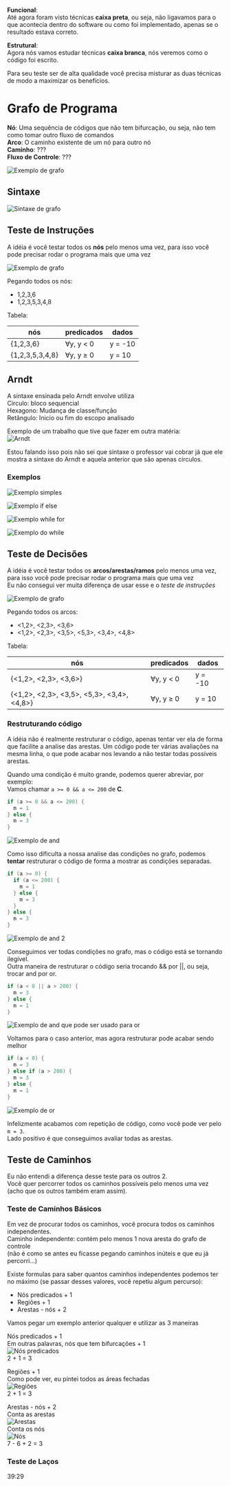 **Funcional**:  
Até agora foram visto técnicas **caixa preta**, ou seja, não ligavamos para o que acontecia dentro do software ou como foi implementado, apenas se o resultado estava correto.  

**Estrutural**:  
Agora nós vamos estudar técnicas **caixa branca**, nós veremos como o código foi escrito.  

Para seu teste ser de alta qualidade você precisa misturar as duas técnicas de modo a maximizar os benefícios.  

# Grafo de Programa

**Nó**: Uma sequência de códigos que não tem bifurcação, ou seja, não tem como tomar outro fluxo de comandos  
**Arco**: O caminho existente de um nó para outro nó  
**Caminho**: ???  
**Fluxo de Controle**: ???  

![Exemplo de grafo](exemplo.jpg)  

## Sintaxe

![Sintaxe de grafo](exemplos.jpg)  

## Teste de Instruções  
A idéia é você testar todos os **nós** pelo menos uma vez, para isso você pode precisar rodar o programa mais que uma vez  

![Exemplo de grafo](exemplo2.jpg)  

Pegando todos os nós:  
* 1,2,3,6  
* 1,2,3,5,3,4,8  

Tabela:  

| nós | predicados | dados |
| --- | ---------- | ----- |
| {1,2,3,6} | ∀y, y < 0 | y = -10 |
| {1,2,3,5,3,4,8} | ∀y, y ≥ 0 | y = 10 |


## Arndt
A sintaxe ensinada pelo Arndt envolve utiliza  
Circulo: bloco sequencial  
Hexagono: Mudança de classe/função  
Retângulo: Inicio ou fim do escopo analisado  

Exemplo de um trabalho que tive que fazer em outra matéria:  
![Arndt](exemploArndt.jpg)

Estou falando isso pois não sei que sintaxe o professor vai cobrar já que ele mostra a sintaxe do Arndt e aquela anterior que são apenas circulos.    

### Exemplos
![Exemplo simples](simple.jpg)  

![Exemplo if else](ifelse.jpg)  

![Exemplo while for](whilefor.jpg)  

![Exemplo do while](dowhile.jpg)  

## Teste de Decisões
A idéia é você testar todos os **arcos/arestas/ramos** pelo menos uma vez, para isso você pode precisar rodar o programa mais que uma vez  
Eu não consegui ver muita diferença de usar esse e o *teste de instruções*  

![Exemplo de grafo](exemplo2.jpg)  

Pegando todos os arcos:  
* <1,2>, <2,3>, <3,6>  
* <1,2>, <2,3>, <3,5>, <5,3>, <3,4>, <4,8>  

Tabela:  

| nós | predicados | dados |
| --- | ---------- | ----- |
| {<1,2>, <2,3>, <3,6>} | ∀y, y < 0 | y = -10 |
| {<1,2>, <2,3>, <3,5>, <5,3>, <3,4>, <4,8>} | ∀y, y ≥ 0 | y = 10 |

### Restruturando código
A idéia não é realmente restruturar o código, apenas tentar ver ela de forma que facilite a analise das arestas. Um código pode ter várias avaliações na mesma linha, o que pode acabar nos levando a não testar todas possíveis arestas.   

Quando uma condição é muito grande, podemos querer abreviar, por exemplo:   
Vamos chamar `a >= 0 && a <= 200` de **C**.  

```java
if (a >= 0 && a <= 200) {
  m = 1
} else {
  m = 3
}
```


![Exemplo de and](andexample.jpg)  

Como isso dificulta a nossa analise das condições no grafo, podemos **tentar** restruturar o código de forma a mostrar as condições separadas.  

```java
if (a >= 0) {
  if (a <= 200) {
    m = 1
  } else {
    m = 3
  }
} else {
  m = 3
}
```

![Exemplo de and 2](andexample2.jpg)  

Conseguimos ver todas condições no grafo, mas o código está se tornando ilegível.  
Outra maneira de restruturar o código seria trocando && por ||, ou seja, trocar and por or.  

```java
if (a < 0 || a > 200) {
  m = 3
} else {
  m = 1
}
```

![Exemplo de and que pode ser usado para or ](andexample.jpg)  

Voltamos para o caso anterior, mas agora restruturar pode acabar sendo melhor  

```java
if (a < 0) {
  m = 3
} else if (a > 200) {
  m = 3
} else {
  m = 1
}
```

![Exemplo de or](orexample.jpg)  

Infelizmente acabamos com repetição de código, como você pode ver pelo `m = 3`.  
Lado positivo é que conseguimos avaliar todas as arestas.  

## Teste de Caminhos
Eu não entendi a diferença desse teste para os outros 2.  
Você quer percorrer todos os caminhos possíveis pelo menos uma vez (acho que os outros também eram assim).  

### Teste de Caminhos Básicos
Em vez de procurar todos os caminhos, você procura todos os caminhos independentes.  
Caminho independente: contém pelo menos 1 nova aresta do grafo de controle  
(não é como se antes eu ficasse pegando caminhos inúteis e que eu já percorri...)  

Existe formulas para saber quantos caminhos independentes podemos ter no máximo (se passar desses valores, você repetiu algum percurso):  
* Nós predicados + 1
* Regiões + 1
* Arestas - nós + 2

Vamos pegar um exemplo anterior qualquer e utilizar as 3 maneiras    

Nós predicados + 1  
Em outras palavras, nós que tem bifurcações + 1  
![Nós predicados](nospredicados.jpg)  
2 + 1 = 3  

Regiões + 1  
Como pode ver, eu pintei todos as áreas fechadas  
![Regiões](regioes.jpg)  
2 + 1 = 3  

Arestas - nós + 2  
Conta as arestas  
![Arestas](arestas.jpg)  
Conta os nós  
![Nós](nos.jpg)  
7 - 6 + 2 = 3  

### Teste de Laços
39:29
